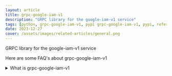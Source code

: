 ```yaml
---
layout: article
title: grpc-google-iam-v1
description: "GRPC library for the google-iam-v1 service"
tags: [python, grpc-google-iam-v1, pypi grpc-google-iam-v1, pypi, references]
date: 2023-12-27
cover: /assets/images/related-articles/general.png
---
```


GRPC library for the google-iam-v1 service

Here are some FAQ's about grpc-google-iam-v1
<details>
<summary>What is grpc-google-iam-v1</summary>
GRPC library for the google-iam-v1 service
</details>
